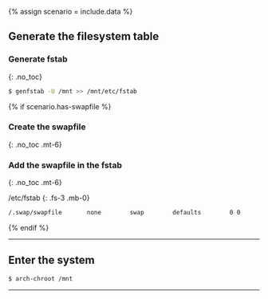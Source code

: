 {% assign scenario = include.data %}

## Generate the filesystem table

### Generate fstab
{: .no_toc}

```bash
$ genfstab -U /mnt >> /mnt/etc/fstab
```

{% if scenario.has-swapfile %}
### Create the swapfile
{: .no_toc .mt-6}

### Add the swapfile in the fstab
{: .no_toc .mt-6}

/etc/fstab
{: .fs-3 .mb-0}

```bash
/.swap/swapfile       none        swap        defaults        0 0
```
{% endif %}

---

## Enter the system

```bash
$ arch-chroot /mnt
```

---
